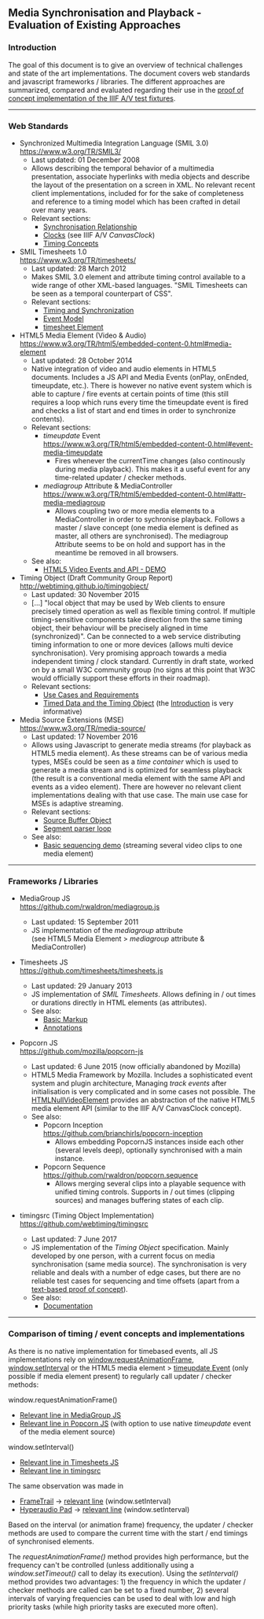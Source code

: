 ## Media Synchronisation and Playback -</br>Evaluation of Existing Approaches


### Introduction

The goal of this document is to give an overview of technical challenges and state of the art implementations. The document covers web standards and javascript frameworks / libraries. The different approaches are summarized, compared and evaluated regarding their use in the [proof of concept implementation of the IIIF A/V test fixtures](https://digirati-co-uk.github.io/iiif-av-bl/).


___


### Web Standards

* Synchronized Multimedia Integration Language (SMIL 3.0) </br>https://www.w3.org/TR/SMIL3/
  * Last updated: 01 December 2008
  * Allows describing the temporal behavior of a multimedia presentation, associate hyperlinks with media objects and describe the layout of the presentation on a screen in XML. No relevant recent client implementations, included for for the sake of completeness and reference to a timing model which has been crafted in detail over many years.
  * Relevant sections:
    * [Synchronisation Relationship](https://www.w3.org/TR/SMIL3/smil-timing.html#q148)
    * [Clocks](https://www.w3.org/TR/SMIL3/smil-timing.html#q160) (see IIIF A/V *CanvasClock*)
    * [Timing Concepts](https://www.w3.org/TR/SMIL3/smil-timing.html#q165)
* SMIL Timesheets 1.0 </br>https://www.w3.org/TR/timesheets/
  * Last updated: 28 March 2012
  * Makes SMIL 3.0 element and attribute timing control available to a wide range of other XML-based languages. "SMIL Timesheets can be seen as a temporal counterpart of CSS".
  * Relevant sections:
    * [Timing and Synchronization](https://www.w3.org/TR/timesheets/#smilTimesheetsNS-basicTiming)
    * [Event Model](https://www.w3.org/TR/timesheets/#smilTimesheetsNS-basicEventModel)
    * [timesheet Element](https://www.w3.org/TR/timesheets/#edef-timesheetsTimesheet)
* HTML5 Media Element (Video & Audio) </br>https://www.w3.org/TR/html5/embedded-content-0.html#media-element
  * Last updated: 28 October 2014
  * Native integration of video and audio elements in HTML5 documents. Includes a JS API and Media Events (onPlay, onEnded, timeupdate, etc.). There is however no native event system which is able to capture / fire events at certain points of time (this still requires a loop which runs every time the timeupdate event is fired and checks a list of start and end times in order to synchronize contents).
  * Relevant sections:
    * *timeupdate* Event </br>https://www.w3.org/TR/html5/embedded-content-0.html#event-media-timeupdate
      * Fires whenever the currentTime changes (also continously during media playback). This makes it a useful event for any time-related updater / checker methods.
    * *mediagroup* Attribute & MediaController </br>https://www.w3.org/TR/html5/embedded-content-0.html#attr-media-mediagroup
      * Allows coupling two or more media elements to a MediaController in order to sychronise playback. Follows a master / slave concept (one media element is defined as master, all others are synchronised). The mediagroup Attribute seems to be on hold and support has in the meantime be removed in all browsers.
  * See also:
    * [HTML5 Video Events and API - DEMO](https://www.w3.org/2010/05/video/mediaevents.html)
* Timing Object (Draft Community Group Report) </br>http://webtiming.github.io/timingobject/
  * Last updated: 30 November 2015
  * [...] "local object that may be used by Web clients to ensure precisely timed operation as well as flexible timing control. If multiple timing-sensitive components take direction from the same timing object, their behaviour will be precisely aligned in time (synchronized)". Can be connected to a web service distributing timing information to one or more devices (allows multi device synchronisation). Very promising approach towards a media independent timing / clock standard. Currently in draft state, worked on by a small W3C community group (no signs at this point that W3C would officially support these efforts in their roadmap).
  * Relevant sections:
    * [Use Cases and Requirements](http://webtiming.github.io/timingobject/#use-cases-and-requirements)
    * [Timed Data and the Timing Object](http://webtiming.github.io/timingobject/#timed-data-and-the-timing-object) (the [Introduction](http://webtiming.github.io/timingobject/#dfn-sequencing) is very informative)
* Media Source Extensions (MSE) </br>https://www.w3.org/TR/media-source/
  * Last updated: 17 November 2016
  * Allows using Javascript to generate media streams (for playback as HTML5 media element). As these streams can be of various media types, MSEs could be seen as a *time container* which is used to generate a media stream and is optimized for seamless playback (the result is a conventional media element with the same API and events as a video element). There are however no relevant client implementations dealing with that use case. The main use case for MSEs is adaptive streaming.
  * Relevant sections:
    * [Source Buffer Object](https://www.w3.org/TR/media-source/#sourcebuffer)
    * [Segment parser loop](https://www.w3.org/TR/media-source/#sourcebuffer-segment-parser-loop)
  * See also:
    * [Basic sequencing demo](http://html5-demos.appspot.com/static/media-source.html) (streaming several video clips to one media element)
___


### Frameworks / Libraries

* MediaGroup JS </br>https://github.com/rwaldron/mediagroup.js
  * Last updated: 15 September 2011
  * JS implementation of the *mediagroup* attribute </br>(see HTML5 Media Element > *mediagroup* attribute & MediaController)

* Timesheets JS </br>https://github.com/timesheets/timesheets.js
  * Last updated: 29 January 2013
  * JS implementation of *SMIL Timesheets*. Allows defining in / out times or durations directly in HTML elements (as attributes).
  * See also:
    * [Basic Markup](http://tyrex.inria.fr/timesheets/markup/)
    * [Annotations](http://tyrex.inria.fr/timesheets/annotations/)
* Popcorn JS </br>https://github.com/mozilla/popcorn-js
  * Last updated: 6 June 2015 (now officially abandoned by Mozilla)
  * HTML5 Media Framework by Mozilla. Includes a sophisticated event system and plugin architecture, Managing *track events* after initialisation is very complicated and in some cases not possible. The [HTMLNullVideoElement](https://github.com/mozilla/popcorn-js/blob/master/modules/player/popcorn.player.js) provides an abstraction of the native HTML5 media element API (similar to the IIIF A/V CanvasClock concept).
  * See also:
    * Popcorn Inception </br>https://github.com/brianchirls/popcorn-inception
      * Allows embedding PopcornJS instances inside each other (several levels deep), optionally synchronised with a main instance.
    * Popcorn Sequence </br>https://github.com/rwaldron/popcorn.sequence
      * Allows merging several clips into a playable sequence with unified timing controls. Supports in / out times (clipping sources) and manages buffering states of each clip.
* timingsrc (Timing Object Implementation) </br>https://github.com/webtiming/timingsrc
  * Last updated: 7 June 2017
  * JS implementation of the *Timing Object* specification. Mainly developed by one person, with a current focus on media synchronisation (same media source). The synchronisation is very reliable and deals with a number of edge cases, but there are no reliable test cases for sequencing and time offsets (apart from a [text-based proof of concept](http://webtiming.github.io/timingsrc/doc/exp_windowsequencer.html)).
  * See also:
    * [Documentation](http://webtiming.github.io/timingsrc/doc/index.html)

___


### Comparison of timing / event concepts and implementations

As there is no native implementation for timebased events, all JS implementations rely on  [window.requestAnimationFrame](https://developer.mozilla.org/en-US/docs/Web/API/window/requestAnimationFrame), [window.setInterval](https://developer.mozilla.org/en-US/docs/Web/API/WindowOrWorkerGlobalScope/setInterval) or the HTML5 media element > [timeupdate Event](https://developer.mozilla.org/en-US/docs/Web/Events/timeupdate) (only possible if media element present) to regularly call updater / checker methods:

window.requestAnimationFrame()
* [Relevant line in MediaGroup JS](https://github.com/rwaldron/mediagroup.js/blob/master/src/mediagroup.js#L40)
* [Relevant line in Popcorn JS](https://github.com/mozilla/popcorn-js/blob/master/popcorn.js#L301) (with option to use native *timeupdate* event of the media element source)

window.setInterval()
* [Relevant line in Timesheets JS](https://github.com/timesheets/timesheets.js/blob/master/timesheets.js#L946)
* [Relevant line in timingsrc](https://github.com/webtiming/timingsrc/blob/gh-pages/lib/timingsrc-v2.js#L7322)


The same observation was made in
* [FrameTrail](https://frametrail.org) -> [relevant line](https://github.com/OpenHypervideo/FrameTrail/blob/master/player/modules/HypervideoController/module.js#L622) (window.setInterval)
* [Hyperaudio Pad](https://github.com/hyperaudio/hyperaudio-pad) -> [relevant line](https://github.com/hyperaudio/hyperaudio-pad/blob/master/build/hyperaudio-pad.js#L3452) (window.setInterval)

Based on the interval (or animation frame) frequency, the updater / checker methods are used to compare the current time with the start / end timings of synchronised elements.

The *requestAnimationFrame()* method provides high performance, but the frequency can't be controlled (unless additionally using a *window.setTimeout()* call to delay its execution). Using the *setInterval()* method provides two advantages: 1) the frequency in which the updater / checker methods are called can be set to a fixed number, 2) several intervals of varying frequencies can be used to deal with low and high priority tasks (while high priority tasks are executed more often).

